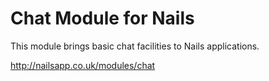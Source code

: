 # Chat Module for Nails

This module brings basic chat facilities to Nails applications.

http://nailsapp.co.uk/modules/chat
